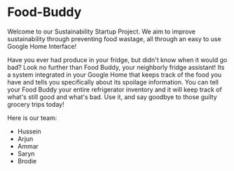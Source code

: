 # Food-Buddy

Welcome to our Sustainability Startup Project. We aim to improve sustainability through preventing food wastage, all through an easy to use Google Home Interface!

Have you ever had produce in your fridge, but didn't know when it would go bad? Look no further than Food Buddy, your neighborly fridge assistant! Its a system integrated in your Google Home that keeps track of the food you have and tells you specifically about its spoilage information. You can tell your Food Buddy your entire refrigerator inventory and it will keep track of what's still good and what's bad. Use it, and say goodbye to those guilty grocery trips today!

Here is our team:
* Hussein
* Arjun
* Ammar
* Saryn
* Brodie
